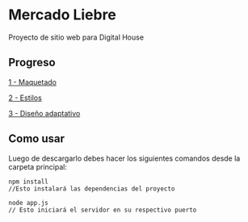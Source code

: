 # Mercado Liebre

Proyecto de sitio web para Digital House

## Progreso

[1 - Maquetado](https://github.com/Hexanima/MercadoLiebre-1-Maquetado)

[2 - Estilos](https://github.com/Hexanima/MercadoLiebre-2-Estilos)

[3 - Diseño adaptativo](https://github.com/Hexanima/MercadoLiebre-3-Adaptativo)

## Como usar

Luego de descargarlo debes hacer los siguientes comandos desde la carpeta principal:

```console
npm install
//Esto instalará las dependencias del proyecto

node app.js
// Esto iniciará el servidor en su respectivo puerto
```
